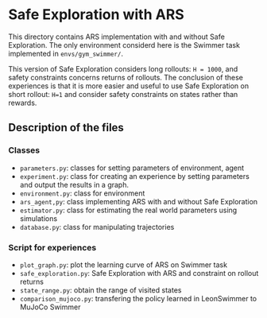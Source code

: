 # Safe Exploration with ARS

This directory contains ARS implementation with and without Safe Exploration. The only environment considerd here 
is the Swimmer task implemented in `envs/gym_swimmer/`.

This version of Safe Exploration considers long rollouts: `H = 1000`, and safety constraints concerns returns of rollouts.
The conclusion of these experiences is that it is more easier and useful to use Safe Exploration on short rollout: `H=1` 
and consider safety constraints on states rather than rewards.

## Description of the files

### Classes
* `parameters.py`: classes for setting parameters of environment, agent
* `experiment.py`: class for creating an experience by setting parameters and output the results in a graph.
* `environment.py`: class for environment
* `ars_agent,py`: class implementing ARS with and without Safe Exploration
* `estimator.py`: class for estimating the real world parameters using simulations
* `database.py`: class for manipulating trajectories

### Script for experiences
* `plot_graph.py`: plot the learning curve of ARS on Swimmer task
* `safe_exploration.py`: Safe Exploration with ARS and constraint on rollout returns
* `state_range.py`: obtain the range of visited states
* `comparison_mujoco.py`: transfering the policy learned in LeonSwimmer to MuJoCo Swimmer
